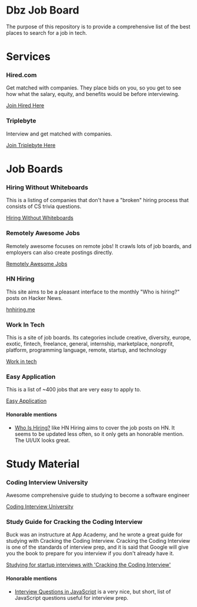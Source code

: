 # Dbz Job Board
The purpose of this repository is to provide a comprehensive list of the best places to search for a job in tech.

# Services

### Hired.com

Get matched with companies. They place bids on you, so you get to see how what the salary, equity, and benefits would be before interviewing.

[Join Hired Here](https://hired.com/x/BLM7Ki)

### Triplebyte

Interview and get matched with companies.

[Join Triplebyte Here](https://triplebyte.com/iv/ZHCMuMw/cp)

# Job Boards

### Hiring Without Whiteboards

This is a listing of companies that don't have a "broken" hiring process that consists of CS trivia questions.

[Hiring Without Whiteboards](https://github.com/poteto/hiring-without-whiteboards)

### Remotely Awesome Jobs

Remotely awesome focuses on remote jobs! It crawls lots of job boards, and employers can also create postings directly.

[Remotely Awesome Jobs](https://www.remotelyawesomejobs.com/)

### HN Hiring

This site aims to be a pleasant interface to the monthly "Who is hiring?" posts on Hacker News.

[hnhiring.me](http://hnhiring.me/)

### Work In Tech

This is a site of job boards. Its categories include creative, diversity, europe, exotic, fintech, freelance, general, internship, marketplace, nonprofit, platform, programming language, remote, startup, and technology

[Work in tech](http://workintech.io/)

### Easy Application

This is a list of ~400 jobs that are very easy to apply to.

[Easy Application](https://github.com/j-delaney/easy-application)

#### Honorable mentions

 - [Who Is Hiring?](https://whoishiring.io/) like HN Hiring aims to cover the job posts on HN. It seems to be updated less often, so it only gets an honorable mention. The UI/UX looks great.

# Study Material

### Coding Interview University

Awesome comprehensive guide to studying to become a software engineer

[Coding Interview University](https://github.com/jwasham/coding-interview-university)

### Study Guide for Cracking the Coding Interview

Buck was an instructure at App Academy, and he wrote a great guide for studying with Cracking the Coding Interview. Cracking the Coding Interview is one of the standards of interview prep, and it is said that Google will give you the book to prepare for you interview if you don't already have it.

[Studying for startup interviews with 'Cracking the Coding Interview'](http://shlegeris.com/2016/06/22/ctci)

#### Honorable mentions

 - [Interview Questions in JavaScript](https://github.com/kennymkchan/interview-questions-in-javascript) is a very nice, but short, list of JavaScript questions useful for interview prep. 

